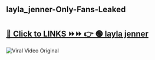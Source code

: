 
 ## layla_jenner-Only-Fans-Leaked

# <h2><a href="https://clipsfans.com/layla_jenner&ref=git">🔗 Click to LINKS ⏩⏩ 👉 🟢 layla jenner </a></h2>

<a href="https://clipsfans.com/layla_jenner&ref=git" rel="nofollow" data-target="animated-image.originalLink"><img src="https://i.ibb.co.com/xMMVF88/686577567.gif" alt="Viral Video Original" style="max-width: 100%; display: inline-block;" data-target="animated-image.originalImage"></a>
